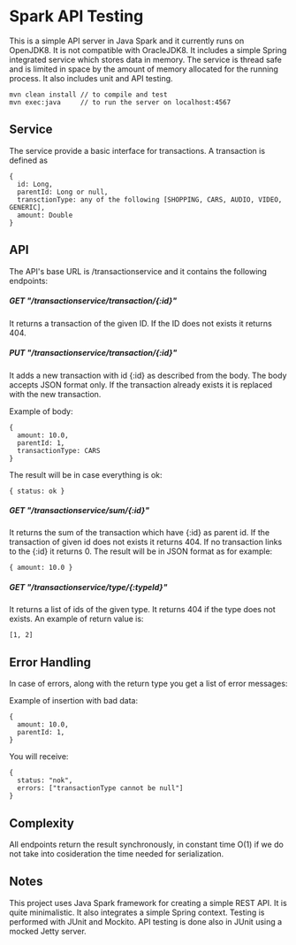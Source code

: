 Spark API Testing
===========

This is a simple API server in Java Spark and it currently runs
on OpenJDK8. It is not compatible with OracleJDK8. It includes a simple Spring integrated service which stores
data in memory. The service is thread safe and is limited in space by the amount of memory allocated for 
the running process. It also includes unit and API testing.

    mvn clean install // to compile and test
    mvn exec:java     // to run the server on localhost:4567

Service
-------

The service provide a basic interface for transactions. A transaction is defined as

    {
      id: Long,
      parentId: Long or null,
      transctionType: any of the following [SHOPPING, CARS, AUDIO, VIDEO, GENERIC],
      amount: Double
    }

API
-------

The API's base URL is /transactionservice and it contains the following endpoints:

##### GET "/transactionservice/transaction/{:id}"

It returns a transaction of the given ID.
If the ID does not exists it returns 404.

##### PUT "/transactionservice/transaction/{:id}"
It adds a new transaction with id {:id} as described from the body. 
The body accepts JSON format only. If the transaction already exists it is replaced with the new transaction.

Example of body:

    {
      amount: 10.0, 
      parentId: 1,
      transactionType: CARS
    }

The result will be in case everything is ok:

    { status: ok }

##### GET "/transactionservice/sum/{:id}"
It returns the sum of the transaction which have {:id} as parent id.
If the transaction of given id does not exists it returns 404.
If no transaction links to the {:id} it returns 0.
The result will be in JSON format as for example:

    { amount: 10.0 }

##### GET "/transactionservice/type/{:typeId}"
It returns a list of ids of the given type. It returns 404 if the type 
does not exists. An example of return value is:

    [1, 2]

Error Handling
-------

In case of errors, along with the return type you get a list of error messages:

Example of insertion with bad data:

    {
      amount: 10.0, 
      parentId: 1,
    }

You will receive:

    {
      status: "nok", 
      errors: ["transactionType cannot be null"]
    }

Complexity
-------

All endpoints return the result synchronously, in constant time O(1) if we do not take into cosideration the time needed for serialization.

Notes
-------
This project uses Java Spark framework for creating a simple REST API. It is quite minimalistic. It also integrates a simple Spring context. Testing is performed with JUnit and Mockito. API testing is done also in JUnit using a mocked Jetty server. 

